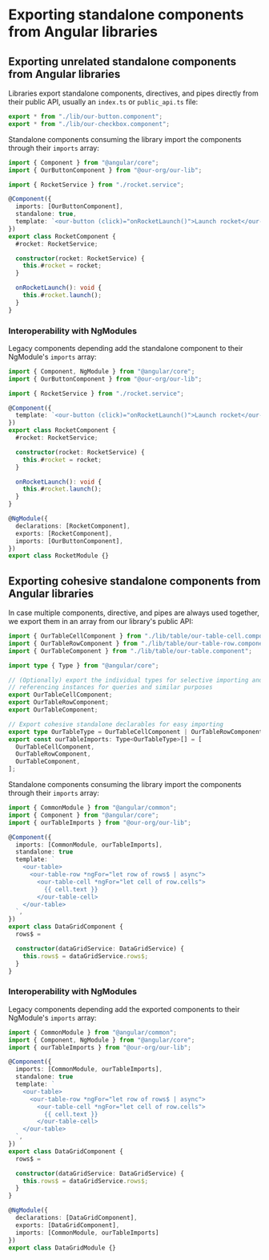 # Exporting standalone components from Angular libraries

## Exporting unrelated standalone components from Angular libraries

Libraries export standalone components, directives, and pipes directly from their public API, usually an `index.ts` or `public_api.ts` file:

```ts
export * from "./lib/our-button.component";
export * from "./lib/our-checkbox.component";
```

Standalone components consuming the library import the components through their `imports` array:

```ts
import { Component } from "@angular/core";
import { OurButtonComponent } from "@our-org/our-lib";

import { RocketService } from "./rocket.service";

@Component({
  imports: [OurButtonComponent],
  standalone: true,
  template: `<our-button (click)="onRocketLaunch()">Launch rocket</our-button>`,
})
export class RocketComponent {
  #rocket: RocketService;

  constructor(rocket: RocketService) {
    this.#rocket = rocket;
  }

  onRocketLaunch(): void {
    this.#rocket.launch();
  }
}
```

### Interoperability with NgModules

Legacy components depending add the standalone component to their NgModule's `imports` array:

```ts
import { Component, NgModule } from "@angular/core";
import { OurButtonComponent } from "@our-org/our-lib";

import { RocketService } from "./rocket.service";

@Component({
  template: `<our-button (click)="onRocketLaunch()">Launch rocket</our-button>`,
})
export class RocketComponent {
  #rocket: RocketService;

  constructor(rocket: RocketService) {
    this.#rocket = rocket;
  }

  onRocketLaunch(): void {
    this.#rocket.launch();
  }
}

@NgModule({
  declarations: [RocketComponent],
  exports: [RocketComponent],
  imports: [OurButtonComponent],
})
export class RocketModule {}
```

## Exporting cohesive standalone components from Angular libraries

In case multiple components, directive, and pipes are always used together, we export them in an array from our library's public API:

```ts
import { OurTableCellComponent } from "./lib/table/our-table-cell.component";
import { OurTableRowComponent } from "./lib/table/our-table-row.component";
import { OurTableComponent } from "./lib/table/our-table.component";

import type { Type } from "@angular/core";

// (Optionally) export the individual types for selective importing and
// referencing instances for queries and similar purposes
export OurTableCellComponent;
export OurTableRowComponent;
export OurTableComponent;

// Export cohesive standalone declarables for easy importing
export type OurTableType = OurTableCellComponent | OurTableRowComponent | OurTableComponent;
export const ourTableImports: Type<OurTableType>[] = [
  OurTableCellComponent,
  OurTableRowComponent,
  OurTableComponent,
];
```

Standalone components consuming the library import the components through their `imports` array:

```ts
import { CommonModule } from "@angular/common";
import { Component } from "@angular/core";
import { ourTableImports } from "@our-org/our-lib";

@Component({
  imports: [CommonModule, ourTableImports],
  standalone: true
  template: `
    <our-table>
      <our-table-row *ngFor="let row of rows$ | async">
        <our-table-cell *ngFor="let cell of row.cells">
          {{ cell.text }}
        </our-table-cell>
    </our-table>
  `,
})
export class DataGridComponent {
  rows$ =

  constructor(dataGridService: DataGridService) {
    this.rows$ = dataGridService.rows$;
  }
}
```

### Interoperability with NgModules

Legacy components depending add the exported components to their NgModule's `imports` array:

```ts
import { CommonModule } from "@angular/common";
import { Component, NgModule } from "@angular/core";
import { ourTableImports } from "@our-org/our-lib";

@Component({
  imports: [CommonModule, ourTableImports],
  standalone: true
  template: `
    <our-table>
      <our-table-row *ngFor="let row of rows$ | async">
        <our-table-cell *ngFor="let cell of row.cells">
          {{ cell.text }}
        </our-table-cell>
    </our-table>
  `,
})
export class DataGridComponent {
  rows$ =

  constructor(dataGridService: DataGridService) {
    this.rows$ = dataGridService.rows$;
  }
}

@NgModule({
  declarations: [DataGridComponent],
  exports: [DataGridComponent],
  imports: [CommonModule, ourTableImports]
})
export class DataGridModule {}
```
